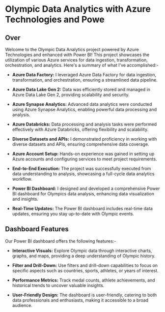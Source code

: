 # Olympic Data Analytics with Azure Technologies and Powe
## Over

Welcome to the Olympic Data Analytics project powered by Azure Technologies and enhanced with Power BI! This project showcases the utilization of various Azure services for data ingestion, transformation, orchestration, and analytics. Here's a summary of what I've accomplished:-

- **Azure Data Factory:** I leveraged Azure Data Factory for data ingestion, transformation, and orchestration, ensuring a streamlined data pipeline.

- **Azure Data Lake Gen 2:** Data was efficiently stored and managed in Azure Data Lake Gen 2, providing scalability and security.

- **Azure Synapse Analytics:** Advanced data analytics were conducted using Azure Synapse Analytics, enabling powerful data processing and analysis.

- **Azure Databricks:** Data processing and analysis tasks were performed effectively with Azure Databricks, offering flexibility and scalability.

- **Diverse Datasets and APIs:** I demonstrated proficiency in working with diverse datasets and APIs, ensuring comprehensive data coverage.

- **Azure Account Setup:** Hands-on experience was gained in setting up Azure accounts and configuring services to meet project requirements.

- **End-to-End Execution:** The project was successfully executed from data understanding to analysis, showcasing a full-cycle data analytics workflow.

- **Power BI Dashboard:** I designed and developed a comprehensive Power BI dashboard for Olympics data analysis, enhancing data visualization and insights.

- **Real-Time Updates:** The Power BI dashboard includes real-time data updates, ensuring you stay up-to-date with Olympic events.

## Dashboard Features

Our Power BI dashboard offers the following features:-

- **Interactive Visuals:** Explore Olympic data through interactive charts, graphs, and maps, providing a deep understanding of Olympic history.

- **Filter and Drill-Down:** Use filters and drill-down capabilities to focus on specific aspects such as countries, sports, athletes, or years of interest.

- **Performance Metrics:** Track medal counts, athlete achievements, and historical trends to uncover valuable insights.

- **User-Friendly Design:** The dashboard is user-friendly, catering to both data professionals and enthusiasts, making it accessible to a broad audience.

